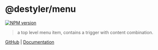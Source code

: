 # @destyler/menu

[![NPM version](https://img.shields.io/npm/v/@destyler/menu?color=a1b858&menu=)](https://www.npmjs.com/package/@destyler/menu)

> a top level menu item, contains a trigger with content combination.

[GitHub](https://github.com/destyler/destyler) | [Documentation](https://destyler-dev.zeabur.app/)
